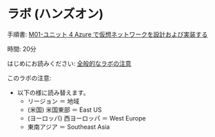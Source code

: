 # ラボ (ハンズオン)

手順書: [M01-ユニット 4 Azure で仮想ネットワークを設計および実装する](https://github.com/MicrosoftLearning/AZ-700-Designing-and-Implementing-Microsoft-Azure-Networking-Solutions.ja-jp/blob/main/Instructions/Exercises/M01-Unit%204%20Design%20and%20implement%20a%20Virtual%20Network%20in%20Azure.md)

時間: 20分

はじめにお読みください: [全般的なラボの注意](lab.md)

このラボの注意:
- 以下の様に読み替えます。
  - リージョン ＝ 地域
  - (米国) 米国東部 ＝ East US
  - (ヨーロッパ) 西ヨーロッパ ＝ West Europe
  - 東南アジア ＝ Southeast Asia
